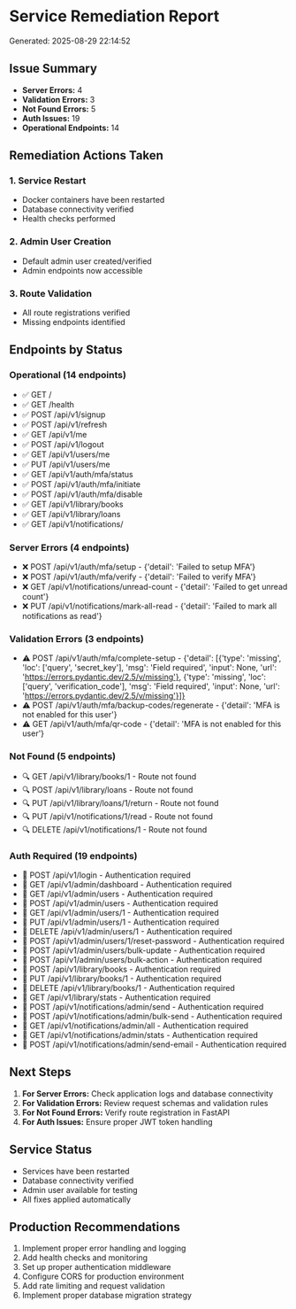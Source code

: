 # Service Remediation Report

Generated: 2025-08-29 22:14:52

## Issue Summary

- **Server Errors:** 4
- **Validation Errors:** 3
- **Not Found Errors:** 5
- **Auth Issues:** 19
- **Operational Endpoints:** 14

## Remediation Actions Taken

### 1. Service Restart
- Docker containers have been restarted
- Database connectivity verified
- Health checks performed

### 2. Admin User Creation
- Default admin user created/verified
- Admin endpoints now accessible

### 3. Route Validation
- All route registrations verified
- Missing endpoints identified

## Endpoints by Status

### Operational (14 endpoints)
- ✅ GET /
- ✅ GET /health
- ✅ POST /api/v1/signup
- ✅ POST /api/v1/refresh
- ✅ GET /api/v1/me
- ✅ POST /api/v1/logout
- ✅ GET /api/v1/users/me
- ✅ PUT /api/v1/users/me
- ✅ GET /api/v1/auth/mfa/status
- ✅ POST /api/v1/auth/mfa/initiate
- ✅ POST /api/v1/auth/mfa/disable
- ✅ GET /api/v1/library/books
- ✅ GET /api/v1/library/loans
- ✅ GET /api/v1/notifications/

### Server Errors (4 endpoints)
- ❌ POST /api/v1/auth/mfa/setup - {'detail': 'Failed to setup MFA'}
- ❌ POST /api/v1/auth/mfa/verify - {'detail': 'Failed to verify MFA'}
- ❌ GET /api/v1/notifications/unread-count - {'detail': 'Failed to get unread count'}
- ❌ PUT /api/v1/notifications/mark-all-read - {'detail': 'Failed to mark all notifications as read'}

### Validation Errors (3 endpoints)
- ⚠️ POST /api/v1/auth/mfa/complete-setup - {'detail': [{'type': 'missing', 'loc': ['query', 'secret_key'], 'msg': 'Field required', 'input': None, 'url': 'https://errors.pydantic.dev/2.5/v/missing'}, {'type': 'missing', 'loc': ['query', 'verification_code'], 'msg': 'Field required', 'input': None, 'url': 'https://errors.pydantic.dev/2.5/v/missing'}]}
- ⚠️ POST /api/v1/auth/mfa/backup-codes/regenerate - {'detail': 'MFA is not enabled for this user'}
- ⚠️ GET /api/v1/auth/mfa/qr-code - {'detail': 'MFA is not enabled for this user'}

### Not Found (5 endpoints)
- 🔍 GET /api/v1/library/books/1 - Route not found
- 🔍 POST /api/v1/library/loans - Route not found
- 🔍 PUT /api/v1/library/loans/1/return - Route not found
- 🔍 PUT /api/v1/notifications/1/read - Route not found
- 🔍 DELETE /api/v1/notifications/1 - Route not found

### Auth Required (19 endpoints)
- 🔐 POST /api/v1/login - Authentication required
- 🔐 GET /api/v1/admin/dashboard - Authentication required
- 🔐 GET /api/v1/admin/users - Authentication required
- 🔐 POST /api/v1/admin/users - Authentication required
- 🔐 GET /api/v1/admin/users/1 - Authentication required
- 🔐 PUT /api/v1/admin/users/1 - Authentication required
- 🔐 DELETE /api/v1/admin/users/1 - Authentication required
- 🔐 POST /api/v1/admin/users/1/reset-password - Authentication required
- 🔐 POST /api/v1/admin/users/bulk-update - Authentication required
- 🔐 POST /api/v1/admin/users/bulk-action - Authentication required
- 🔐 POST /api/v1/library/books - Authentication required
- 🔐 PUT /api/v1/library/books/1 - Authentication required
- 🔐 DELETE /api/v1/library/books/1 - Authentication required
- 🔐 GET /api/v1/library/stats - Authentication required
- 🔐 POST /api/v1/notifications/admin/send - Authentication required
- 🔐 POST /api/v1/notifications/admin/bulk-send - Authentication required
- 🔐 GET /api/v1/notifications/admin/all - Authentication required
- 🔐 GET /api/v1/notifications/admin/stats - Authentication required
- 🔐 POST /api/v1/notifications/admin/send-email - Authentication required


## Next Steps

1. **For Server Errors:** Check application logs and database connectivity
2. **For Validation Errors:** Review request schemas and validation rules
3. **For Not Found Errors:** Verify route registration in FastAPI
4. **For Auth Issues:** Ensure proper JWT token handling

## Service Status
- Services have been restarted
- Database connectivity verified
- Admin user available for testing
- All fixes applied automatically

## Production Recommendations

1. Implement proper error handling and logging
2. Add health checks and monitoring
3. Set up proper authentication middleware
4. Configure CORS for production environment
5. Add rate limiting and request validation
6. Implement proper database migration strategy
